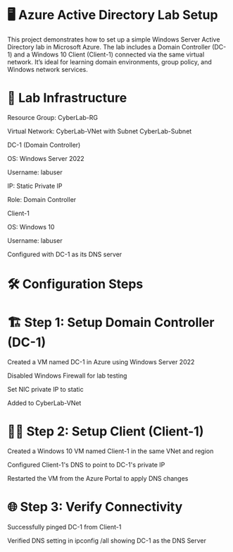 # 🖥️ Azure Active Directory Lab Setup
This project demonstrates how to set up a simple Windows Server Active Directory lab in Microsoft Azure. The lab includes a Domain Controller (DC-1) and a Windows 10 Client (Client-1) connected via the same virtual network. It’s ideal for learning domain environments, group policy, and Windows network services.

# 🧱 Lab Infrastructure
Resource Group: CyberLab-RG

Virtual Network: CyberLab-VNet with Subnet CyberLab-Subnet

DC-1 (Domain Controller)

OS: Windows Server 2022

Username: labuser

IP: Static Private IP

Role: Domain Controller

Client-1

OS: Windows 10

Username: labuser

Configured with DC-1 as its DNS server

# 🛠️ Configuration Steps
# 🏗️ Step 1: Setup Domain Controller (DC-1)
Created a VM named DC-1 in Azure using Windows Server 2022

Disabled Windows Firewall for lab testing

Set NIC private IP to static

Added to CyberLab-VNet

# 👨‍💻 Step 2: Setup Client (Client-1)
Created a Windows 10 VM named Client-1 in the same VNet and region

Configured Client-1's DNS to point to DC-1's private IP

Restarted the VM from the Azure Portal to apply DNS changes

# 🌐 Step 3: Verify Connectivity
Successfully pinged DC-1 from Client-1

Verified DNS setting in ipconfig /all showing DC-1 as the DNS Server

